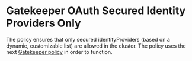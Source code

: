 # Gatekeeper OAuth Secured Identity Providers Only

The policy ensures that only secured identityProviders (based on a dynamic, customizable list) are allowed in the cluster.
The policy uses the next [Gatekeeper policy](../../../open-policy-agent/authentication-user-management/oauth-secured-identity-providers-only/) in order to function.
